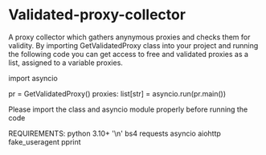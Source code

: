 # Validated-proxy-collector
A proxy collector which gathers anynymous proxies and checks them for validity.
By importing GetValidatedProxy class into your project and running the following code you can get access to free and validated proxies as a list, assigned to a variable proxies.

import asyncio

pr = GetValidatedProxy()
proxies: list[str] = asyncio.run(pr.main())

Please import the class and asyncio module properly before running the code

REQUIREMENTS:
python 3.10+ '\n'
bs4
requests
asyncio
aiohttp
fake_useragent
pprint
